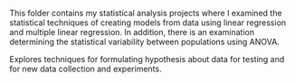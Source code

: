 This folder contains my statistical analysis projects where I examined the statistical techniques of creating models from data using linear regression and multiple linear regression. 
In addition, there is an examination determining the statistical variability between populations using ANOVA. 

Explores techniques for formulating hypothesis about data for testing and for new data collection and experiments.
